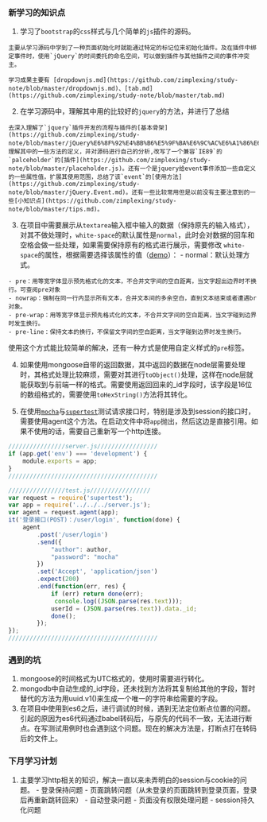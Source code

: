 ### 新学习的知识点
  1. 学习了`bootstrap`的`css`样式与几个简单的`js`插件的源码。

    主要从学习源码中学到了一种页面初始化时就能通过特定的标记位来初始化插件。及在插件中绑定事件时，使用`jQuery`的时间委托的命名空间，可以做到插件与其他插件之间的事件冲突主。

    学习成果主要有 [dropdownjs.md](https://github.com/zimplexing/study-note/blob/master/dropdownjs.md)、[tab.md](https://github.com/zimplexing/study-note/blob/master/tab.md)

  2. 在学习源码中，理解其中用的比较好的`jquery`的方法，并进行了总结

    去深入理解了`jquery`插件开发的流程与插件的[基本骨架](https://github.com/zimplexing/study-note/blob/master/jQuery%E6%8F%92%E4%BB%B6%E5%9F%BA%E6%9C%AC%E6%A1%86%E6%9E%B6.md)，理解其中的一些方法的定义，并对源码进行自己的分析,改写了一个兼容`IE89`的`palceholder`的[插件](https://github.com/zimplexing/study-note/blob/master/placeholder.js)。还有一个是jquery给event事件添加一些自定义的一些属性值，扩展其使用范围，总结了该`event`的[使用方法](https://github.com/zimplexing/study-note/blob/master/jQuery.Event.md)。还有一些比较常用但是以前没有主要注意到的一些[小知识点](https://github.com/zimplexing/study-note/blob/master/tips.md)。

  3. 在项目中需要展示从`textarea`输入框中输入的数据（保持原先的输入格式），对其不做处理时，`white-space`的默认属性是`normal`，此时会对数据的回车和空格会做一些处理，如果需要保持原有的格式进行展示，需要修改 `white-space`的属性，根据需要选择该属性的值（[demo](http://www.css88.com/book/css/properties/text/white-space.htm)）：
    - normal：默认处理方式。

    - pre：用等宽字体显示预先格式化的文本，不合并文字间的空白距离，当文字超出边界时不换行。可查阅pre对象
    - nowrap：强制在同一行内显示所有文本，合并文本间的多余空白，直到文本结束或者遭遇br对象。
    - pre-wrap：用等宽字体显示预先格式化的文本，不合并文字间的空白距离，当文字碰到边界时发生换行。
    - pre-line：保持文本的换行，不保留文字间的空白距离，当文字碰到边界时发生换行。

  使用这个方式能比较简单的解决，还有一种方式是使用自定义样式的`pre`标签。

  4. 如果使用mongoose自带的返回数据，其中返回的数据在node层需要处理时，其格式处理比较麻烦，需要对其进行`toObject()`处理，这样在node层就能获取到与前端一样的格式。需要使用返回回来的_id字段时，该字段是16位的数组格式的，需要使用`toHexString()`方法将其转化。

  5. 在使用[`mocha`](https://github.com/mochajs/mocha)与[`supertest`](https://github.com/visionmedia/supertest)测试请求接口时，特别是涉及到session的接口时，需要使用agent这个方法。在启动文件中将`app`抛出，然后这边是直接引用。如果不使用的话，需要自己重新写一个http连接。
  ```javascript
  ////////////////server.js/////////////////
  if (app.get('env') === 'development') {
      module.exports = app;
  }
  //////////////////////////////////////////

  ////////////////test.js/////////////////
  var request = require('supertest');
  var app = require('../../../server.js');
  var agent = request.agent(app);
  it('登录接口(POST)：/user/login', function(done) {
      agent
          .post('/user/login')
          .send({
              "author": author,
              "password": "mocha"
          })
          .set('Accept', 'application/json')
          .expect(200)
          .end(function(err, res) {
              if (err) return done(err);
               console.log((JSON.parse(res.text)));
              userId = (JSON.parse(res.text)).data._id;
              done();
          });
  });
  //////////////////////////////////////////
  ```

### 遇到的坑
  1. mongoose的时间格式为UTC格式的，使用时需要进行转化。
  2. mongodb中自动生成的_id字段，还未找到方法将其复制给其他的字段，暂时替代的方法为用uuid.v1()来生成一个唯一的字符串给需要的字段。
  3. 在项目中使用到es6之后，进行调试的时候，遇到无法定位断点位置的问题。引起的原因为es6代码通过babel转码后，与原先的代码不一致，无法进行断点。在写测试用例时也会遇到这个问题。现在的解决方法是，打断点打在转码后的文件上。

### 下月学习计划
  1. 主要学习http相关的知识，解决一直以来未弄明白的session与cookie的问题。
    - 登录保持问题
    - 页面跳转问题（从未登录的页面跳转到登录页面，登录后再重新跳转回来）
    - 自动登录问题
    - 页面没有权限处理问题
    - session持久化问题
